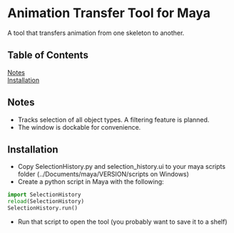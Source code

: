 # Animation Transfer Tool for Maya
A tool that transfers animation from one skeleton to another.

## Table of Contents
[Notes](#notes)  
[Installation](#installation)  

<a name="notes"/>

## Notes
  * Tracks selection of all object types. A filtering feature is planned.
  * The window is dockable for convenience.

<a name="installation"/>

## Installation
  * Copy SelectionHistory.py and selection_history.ui to your maya scripts folder (../Documents/maya/VERSION/scripts on Windows)
  * Create a python script in Maya with the following:
   ```python
   import SelectionHistory
   reload(SelectionHistory)
   SelectionHistory.run()
   ```
  * Run that script to open the tool (you probably want to save it to a shelf)
